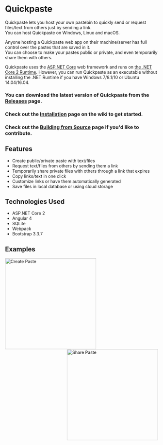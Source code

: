 # Quickpaste
Quickpaste lets you host your own pastebin to quickly send or request files/text from others just by sending a link.  
You can host Quickpaste on Windows, Linux and macOS.


Anyone hosting a Quickpaste web app on their machine/server has full control over the pastes that are saved in it.  
You can choose to make your pastes public or private, and even temporarily share them with others.


Quickpaste uses the [ASP.NET Core](https://docs.microsoft.com/en-us/aspnet/core/) web framework and runs on [the .NET Core 2 Runtime](https://www.microsoft.com/net/download).
However, you can run Quickpaste as an executable without installing the .NET Runtime if you have Windows 7/8.1/10 or Ubuntu 14.04/16.04.


### **You can download the latest version of Quickpaste from the [Releases](https://github.com/Beyhum/quickpaste/releases) page.**  
### **Check out the [Installation](https://github.com/Beyhum/quickpaste/wiki/Installation) page on the wiki to get started.**
### **Check out the [Building from Source](https://github.com/Beyhum/quickpaste/wiki/Building-from-Source) page if you'd like to contribute.**

## Features
- Create public/private paste with text/files
- Request text/files from others by sending them a link
- Temporarily share private files with others through a link that expires
- Copy links/text in one click
- Customize links or have them automatically generated
- Save files in local database or using cloud storage

## Technologies Used
- ASP.NET Core 2
- Angular 4
- SQLite
- Webpack
- Bootstrap 3.3.7

## Examples

<img width="300" align="left" alt="Create Paste" title="Create Paste" src="https://gist.github.com/Beyhum/5c7a0a32be8feda2c86239593944c51e/raw/e86a2498241d907094c4e945c545193c0e515ec4/create-paste.gif">

<img width="300" align="right" alt="Share Paste" title="Share Paste"  src="https://gist.githubusercontent.com/Beyhum/5c7a0a32be8feda2c86239593944c51e/raw/e86a2498241d907094c4e945c545193c0e515ec4/share-paste.gif">
